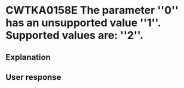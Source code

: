 # CWTKA0158E The parameter ''0'' has an unsupported value ''1''. Supported values are: ''2''.

## Explanation

## User response